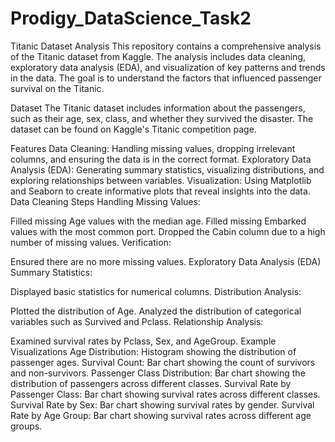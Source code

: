 # Prodigy_DataScience_Task2
Titanic Dataset Analysis
This repository contains a comprehensive analysis of the Titanic dataset from Kaggle. The analysis includes data cleaning, exploratory data analysis (EDA), and visualization of key patterns and trends in the data. The goal is to understand the factors that influenced passenger survival on the Titanic.

Dataset
The Titanic dataset includes information about the passengers, such as their age, sex, class, and whether they survived the disaster. The dataset can be found on Kaggle's Titanic competition page.

Features
Data Cleaning: Handling missing values, dropping irrelevant columns, and ensuring the data is in the correct format.
Exploratory Data Analysis (EDA): Generating summary statistics, visualizing distributions, and exploring relationships between variables.
Visualization: Using Matplotlib and Seaborn to create informative plots that reveal insights into the data.
Data Cleaning Steps
Handling Missing Values:

Filled missing Age values with the median age.
Filled missing Embarked values with the most common port.
Dropped the Cabin column due to a high number of missing values.
Verification:

Ensured there are no more missing values.
Exploratory Data Analysis (EDA)
Summary Statistics:

Displayed basic statistics for numerical columns.
Distribution Analysis:

Plotted the distribution of Age.
Analyzed the distribution of categorical variables such as Survived and Pclass.
Relationship Analysis:

Examined survival rates by Pclass, Sex, and AgeGroup.
Example Visualizations
Age Distribution: Histogram showing the distribution of passenger ages.
Survival Count: Bar chart showing the count of survivors and non-survivors.
Passenger Class Distribution: Bar chart showing the distribution of passengers across different classes.
Survival Rate by Passenger Class: Bar chart showing survival rates across different classes.
Survival Rate by Sex: Bar chart showing survival rates by gender.
Survival Rate by Age Group: Bar chart showing survival rates across different age groups.

